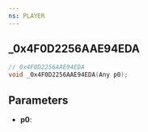 ```yaml
---
ns: PLAYER
---
```

## _0x4F0D2256AAE94EDA

```c
// 0x4F0D2256AAE94EDA
void _0x4F0D2256AAE94EDA(Any p0);
```

## Parameters
* **p0**:
